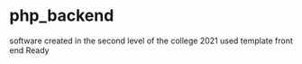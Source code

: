 # php_backend
software created in the second level of the college 2021 used template front end Ready 
